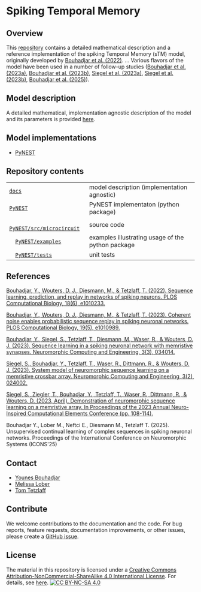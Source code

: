 # Spiking Temporal Memory

## Overview

This [repository](https://github.com/YounesBouhadjar/SpikingTemporalMemory) contains a detailed mathematical description and a reference implementation of the spiking Temporal Memory (sTM) model, originally developed by [Bouhadjar et al. (2022)][1]. 
...
Various flavors of the model have been used in a number of follow-up studies ([Bouhadjar et al. (2023a)][2], [Bouhadjar et al. (2023b)][3], [Siegel et al. (2023a)][4], [Siegel et al. (2023b)][5], [Bouhadjar et al. (2025)][6]). 
 
## Model description

A detailed mathematical, implementation agnostic description of the model and its parameters is provided [here](docs/ModelDescription_SpikingTemporalMemory.pdf).

## Model implementations
* [PyNEST](PyNEST/README.md)

## Repository contents

|  |  | 
|--|--|
| [`docs`](docs) | model description (implementation agnostic)|
| [`PyNEST`](code) | PyNEST implementaton (python package) |
| &emsp;[`PyNEST/src/microcircuit`](PyNEST/src/stm) | source code |
| &emsp;[`PyNEST/examples`](PyNEST/examples) | examples illustrating usage of the python package |
| &emsp;[`PyNEST/tests`](PyNEST/tests) | unit tests |


## References

[1]: <https://doi.org/10.1371/journal.pcbi.1010233> "Bouhadjar, Y., Wouters, D. J., Diesmann, M., & Tetzlaff, T. (2022). Sequence learning, prediction, and replay in networks of spiking neurons. PLOS Computational Biology, 18(6), e1010233."
[Bouhadjar, Y., Wouters, D. J., Diesmann, M., & Tetzlaff, T. (2022). Sequence learning, prediction, and replay in networks of spiking neurons. PLOS Computational Biology, 18(6), e1010233.](https://doi.org/10.1371/journal.pcbi.1010233)

[2]: <https://doi.org/10.1371/journal.pcbi.1010989> "Bouhadjar, Y., Wouters, D. J., Diesmann, M., & Tetzlaff, T. (2023). Coherent noise enables probabilistic sequence replay in spiking neuronal networks. PLOS Computational Biology, 19(5), e1010989."
[Bouhadjar, Y., Wouters, D. J., Diesmann, M., & Tetzlaff, T. (2023). Coherent noise enables probabilistic sequence replay in spiking neuronal networks. PLOS Computational Biology, 19(5), e1010989.](https://doi.org/10.1371/journal.pcbi.1010989)

[3]: <https://iopscience.iop.org/article/10.1088/2634-4386/acf1c4> "Bouhadjar, Y., Siegel, S., Tetzlaff, T., Diesmann, M., Waser, R., & Wouters, D. J. (2023). Sequence learning in a spiking neuronal network with memristive synapses. Neuromorphic Computing and Engineering, 3(3), 034014."
[Bouhadjar, Y., Siegel, S., Tetzlaff, T., Diesmann, M., Waser, R., & Wouters, D. J. (2023). Sequence learning in a spiking neuronal network with memristive synapses. Neuromorphic Computing and Engineering, 3(3), 034014.](https://iopscience.iop.org/article/10.1088/2634-4386/acf1c4)

[4]: <https://iopscience.iop.org/article/10.1088/2634-4386/acca45> "Siegel, S., Bouhadjar, Y., Tetzlaff, T., Waser, R., Dittmann, R., & Wouters, D. J. (2023). System model of neuromorphic sequence learning on a memristive crossbar array. Neuromorphic Computing and Engineering, 3(2), 024002."
[Siegel, S., Bouhadjar, Y., Tetzlaff, T., Waser, R., Dittmann, R., & Wouters, D. J. (2023). System model of neuromorphic sequence learning on a memristive crossbar array. Neuromorphic Computing and Engineering, 3(2), 024002.](https://iopscience.iop.org/article/10.1088/2634-4386/acca45)

[5]: <https://doi.org/10.1145/3584954.3585000> "Siegel, S., Ziegler, T., Bouhadjar, Y., Tetzlaff, T., Waser, R., Dittmann, R., & Wouters, D. (2023, April). Demonstration of neuromorphic sequence learning on a memristive array. In Proceedings of the 2023 Annual Neuro-Inspired Computational Elements Conference (pp. 108-114)."
[Siegel, S., Ziegler, T., Bouhadjar, Y., Tetzlaff, T., Waser, R., Dittmann, R., & Wouters, D. (2023, April). Demonstration of neuromorphic sequence learning on a memristive array. In Proceedings of the 2023 Annual Neuro-Inspired Computational Elements Conference (pp. 108-114).](https://doi.org/10.1145/3584954.3585000)

[6]: <> "" 
Bouhadjar Y., Lober M., Neftci E., Diesmann M., Tetzlaff T. (2025). Unsupervised continual learning of complex sequences in spiking neuronal networks. Proceedings of the International Conference on Neuromorphic Systems (ICONS'25)

## Contact
- [Younes Bouhadjar](mailto:y.bouhadjar@fz-juelich.de)
- [Melissa Lober](mailto:m.lober@fz-juelich.de)
- [Tom Tetzlaff](mailto:t.tetzlaff@fz-juelich.de)

## Contribute
We welcome contributions to the documentation and the code. For bug reports, feature requests, documentation improvements, or other issues, please create a [GitHub issue](https://github.com/YounesBouhadjar/SpikingTemporalMemory/issues/new/choose).

## License

The material in this repository is licensed under a [Creative Commons Attribution-NonCommercial-ShareAlike 4.0 International License][cc-by-nc-sa]. For details, see [here](LICENSES/CC-BY-NC-SA-4.0.txt). 
  [![CC BY-NC-SA 4.0][cc-by-nc-sa-shield]][cc-by-nc-sa]

[cc-by-nc-sa]: http://creativecommons.org/licenses/by-nc-sa/4.0/
[cc-by-nc-sa-image]: https://licensebuttons.net/l/by-nc-sa/4.0/88x31.png
[cc-by-nc-sa-shield]: https://img.shields.io/badge/License-CC%20BY--NC--SA%204.0-lightgrey.svg
